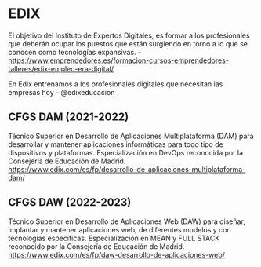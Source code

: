 # EDIX
El objetivo del Instituto de Expertos Digitales, es formar a los profesionales que deberán ocupar los puestos que están surgiendo en torno a lo que se conocen como tecnologías expansivas. - https://www.emprendedores.es/formacion-cursos-emprendedores-talleres/edix-empleo-era-digital/

En Edix entrenamos a los profesionales digitales que necesitan las empresas hoy - @edixeducacion


## CFGS DAM (2021-2022)
Técnico Superior en Desarrollo de Aplicaciones Multiplataforma (DAM) para desarrollar y mantener aplicaciones informáticas para todo tipo de dispositivos y plataformas. Especialización en DevOps reconocida por la Consejería de Educación de Madrid. 
https://www.edix.com/es/fp/desarrollo-de-aplicaciones-multiplataforma-dam/

## CFGS DAW (2022-2023)
Técnico Superior en Desarrollo de Aplicaciones Web (DAW) para diseñar, implantar y mantener aplicaciones web, de diferentes modelos y con tecnologías específicas. Especialización en MEAN y FULL STACK reconocido por la Consejería de Educación de Madrid.
https://www.edix.com/es/fp/daw-desarrollo-de-aplicaciones-web/
